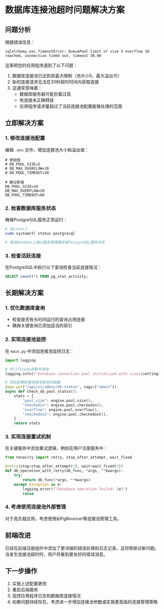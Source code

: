 # 数据库连接池超时问题解决方案

## 问题分析

根据错误信息：
```
sqlalchemy.exc.TimeoutError: QueuePool limit of size 5 overflow 10 reached, connection timed out, timeout 30.00
```

这表明您的应用程序遇到了以下问题：

1. 数据库连接池已达到其最大限制（池大小5，最大溢出10）
2. 新的连接请求无法在30秒超时时间内获取连接
3. 这通常意味着：
   - 数据库服务器可能负载过高
   - 有连接未正确释放
   - 应用程序请求量超过了当前连接池配置能够处理的范围

## 立即解决方案

### 1. 修改连接池配置

编辑 `.env` 文件，增加连接池大小和溢出值：

```
# 原始值
# DB_POOL_SIZE=5
# DB_MAX_OVERFLOW=10
# DB_POOL_TIMEOUT=30

# 建议新值
DB_POOL_SIZE=10
DB_MAX_OVERFLOW=20
DB_POOL_TIMEOUT=60
```

### 2. 检查数据库服务状态

确保PostgreSQL服务正常运行：

```bash
# 在Linux上
sudo systemctl status postgresql

# 或在Windows上通过服务管理器检查PostgreSQL服务状态
```

### 3. 检查活跃连接

在PostgreSQL中执行以下查询检查当前连接情况：

```sql
SELECT count(*) FROM pg_stat_activity;
```

## 长期解决方案

### 1. 优化数据库查询

- 检查是否有长时间运行的查询占用连接
- 确保关键查询已添加适当的索引

### 2. 实现连接池监控

在 `main.py` 中添加连接池监控日志：

```python
import logging

# 在lifespan函数中添加
logging.info(f"Database connection pool initialized with size={settings.DB_POOL_SIZE}, max_overflow={settings.DB_MAX_OVERFLOW}")

# 添加定期检查连接池状态的函数
@app.get("/api/v1/admin/db-status", tags=["admin"])
async def check_db_pool_status():
    stats = {
        "pool_size": engine.pool.size(),
        "checkedin": engine.pool.checkedin(),
        "overflow": engine.pool.overflow(),
        "checkedout": engine.pool.checkedout(),
    }
    return stats
```

### 3. 实现连接重试机制

在关键服务中添加重试逻辑，例如在用户注册服务中：

```python
from tenacity import retry, stop_after_attempt, wait_fixed

@retry(stop=stop_after_attempt(3), wait=wait_fixed(2))
def db_operation_with_retry(db_func, *args, **kwargs):
    try:
        return db_func(*args, **kwargs)
    except Exception as e:
        logging.error(f"Database operation failed: {e}")
        raise
```

### 4. 考虑使用连接池外部管理

对于高负载应用，考虑使用如PgBouncer等连接池管理工具。

## 前端改进

已经在前端注册组件中添加了更详细的错误处理和日志记录，这将帮助诊断问题。当发生连接池超时时，用户将看到更友好的错误消息。

## 下一步操作

1. 实施上述配置更改
2. 重启后端服务
3. 监控应用程序日志和数据库连接情况
4. 如果问题持续存在，考虑进一步增加连接池参数或实施更高级的连接管理策略